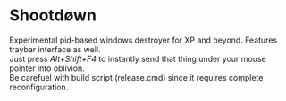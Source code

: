 # Shootdøwn
Experimental pid-based windows destroyer for XP and beyond. Features traybar interface as well.  
Just press _Alt+Shift+F4_ to instantly send that thing under your mouse pointer into oblivion.  
Be carefuel with build script (release.cmd) since it requires complete reconfiguration.  
